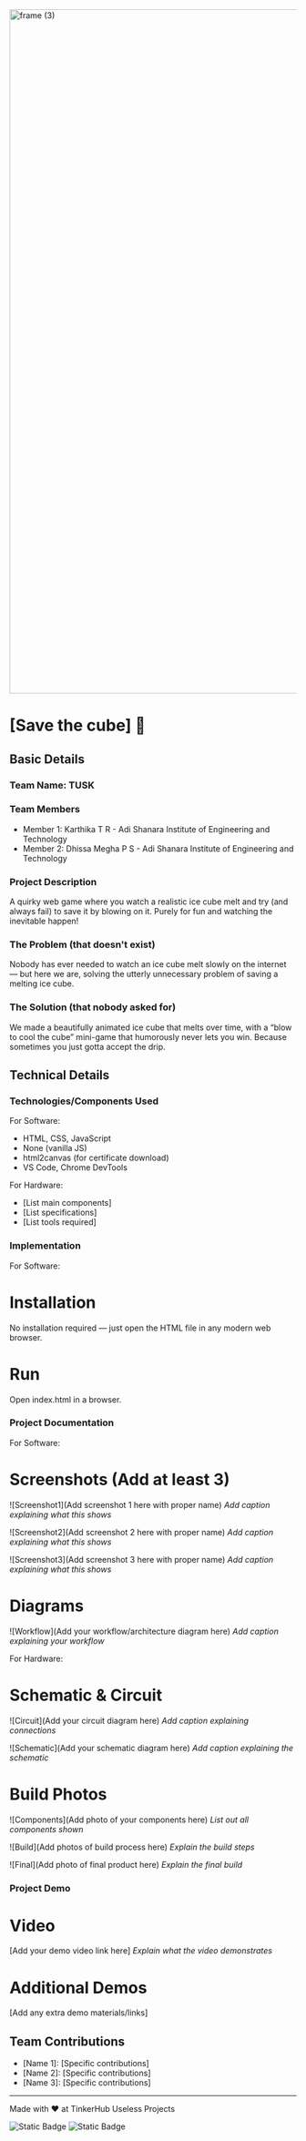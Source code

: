 <img width="3188" height="1202" alt="frame (3)" src="https://github.com/user-attachments/assets/517ad8e9-ad22-457d-9538-a9e62d137cd7" />


# [Save the cube] 🎯


## Basic Details
### Team Name: TUSK


### Team Members
- Member 1: Karthika T R - Adi Shanara Institute of Engineering and Technology 
- Member 2: Dhissa Megha P S - Adi Shanara Institute of Engineering and Technology 

### Project Description
A quirky web game where you watch a realistic ice cube melt and try (and always fail) to save it by blowing on it. Purely for fun and watching the inevitable happen!


### The Problem (that doesn't exist)
Nobody has ever needed to watch an ice cube melt slowly on the internet — but here we are, solving the utterly unnecessary problem of saving a melting ice cube.

### The Solution (that nobody asked for)
We made a beautifully animated ice cube that melts over time, with a “blow to cool the cube” mini-game that humorously never lets you win. Because sometimes you just gotta accept the drip.


## Technical Details
### Technologies/Components Used
For Software:
- HTML, CSS, JavaScript
- None (vanilla JS)
- html2canvas (for certificate download)
- VS Code, Chrome DevTools


For Hardware:
- [List main components]
- [List specifications]
- [List tools required]

### Implementation
For Software:
# Installation
No installation required — just open the HTML file in any modern web browser.

# Run
Open index.html in a browser.

### Project Documentation
For Software:

# Screenshots (Add at least 3)
![Screenshot1](Add screenshot 1 here with proper name)
*Add caption explaining what this shows*

![Screenshot2](Add screenshot 2 here with proper name)
*Add caption explaining what this shows*

![Screenshot3](Add screenshot 3 here with proper name)
*Add caption explaining what this shows*

# Diagrams
![Workflow](Add your workflow/architecture diagram here)
*Add caption explaining your workflow*

For Hardware:

# Schematic & Circuit
![Circuit](Add your circuit diagram here)
*Add caption explaining connections*

![Schematic](Add your schematic diagram here)
*Add caption explaining the schematic*

# Build Photos
![Components](Add photo of your components here)
*List out all components shown*

![Build](Add photos of build process here)
*Explain the build steps*

![Final](Add photo of final product here)
*Explain the final build*

### Project Demo
# Video
[Add your demo video link here]
*Explain what the video demonstrates*

# Additional Demos
[Add any extra demo materials/links]

## Team Contributions
- [Name 1]: [Specific contributions]
- [Name 2]: [Specific contributions]
- [Name 3]: [Specific contributions]

---
Made with ❤️ at TinkerHub Useless Projects 

![Static Badge](https://img.shields.io/badge/TinkerHub-24?color=%23000000&link=https%3A%2F%2Fwww.tinkerhub.org%2F)
![Static Badge](https://img.shields.io/badge/UselessProjects--25-25?link=https%3A%2F%2Fwww.tinkerhub.org%2Fevents%2FQ2Q1TQKX6Q%2FUseless%2520Projects)


